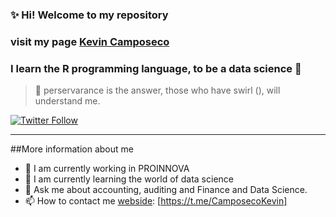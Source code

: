### ✨ Hi! Welcome to my repository
### visit my page [Kevin Camposeco][webside] 

### I learn the R programming language, to be a data science 🤔

> 🌱 perservarance is the answer, those who have swirl (), will understand me.

[![Twitter Follow](https://img.shields.io/twitter/follow/jc_montejo?label=Kevin%20Camposeco&logo=twitter&style=for-the-badge)](https://twitter.com/JC_Montejo)


---
##More information about me
- 🔭 I am currently working in PROINNOVA
- 🌱 I am currently learning the world of data science
- 💬 Ask me about accounting, auditing and Finance and Data Science.
- 📫 How to contact me 
[webside]: [https://t.me/CamposecoKevin]



[webside]: https://kevincamposeco.com/

